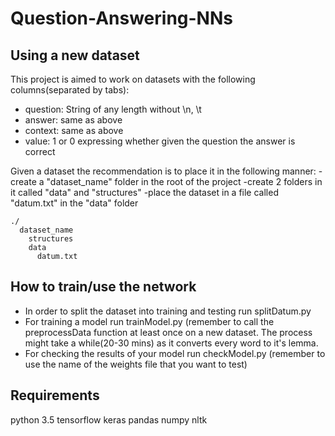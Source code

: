 # Question-Answering-NNs

## Using a new dataset
This project is aimed to work on datasets with the following columns(separated by tabs):
- question: String of any length without \n, \t
- answer: same as above
- context: same as above
- value: 1 or 0 expressing whether given the question the answer is correct

Given a dataset the recommendation is to place it in the following manner:
-create a "dataset_name" folder in the root of the project
-create 2 folders in it called "data" and "structures"
-place the dataset in a file called "datum.txt" in the "data" folder

```
./
  dataset_name
    structures
    data
      datum.txt
```

## How to train/use the network
- In order to split the dataset into training and testing run splitDatum.py
- For training a model run trainModel.py (remember to call the preprocessData function at least once on a new dataset. The process might take a while(20-30 mins) as it converts every word to it's lemma.
- For checking the results of your model run checkModel.py (remember to use the name of the weights file that you want to test)


## Requirements
python 3.5
tensorflow
keras
pandas
numpy
nltk
